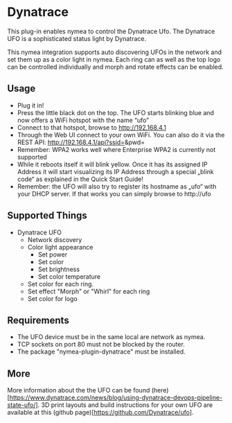 # Dynatrace

This plug-in enables nymea to control the Dynatrace Ufo. The Dynatrace UFO is a sophisticated status light by Dynatrace. 

This nymea integration supports auto discovering UFOs in the network and set them up as a color light in nymea.
Each ring can as well as the top logo can be controlled individually and morph and rotate effects can be enabled.

## Usage 

* Plug it in!
* Press the little black dot on the top. The UFO starts blinking blue and now offers a WiFi hotspot with the name “ufo”
* Connect to that hotspot, browse to http://192.168.4.1
* Through the Web UI connect to your own WiFi. You can also do it via the REST API: http://192.168.4.1/api?ssid=<ssid>&pwd=<pwd>
* Remember: WPA2 works well where Enterprise WPA2 is currently not supported
* While it reboots itself it will blink yellow. Once it has its assigned IP Address it will start visualizing its IP Address through a special „blink code“ as explained in the Quick Start Guide!
* Remember: the UFO will also try to register its hostname as „ufo“ with your DHCP server. If that works you can simply browse to http://ufo

## Supported Things

* Dynatrace UFO
    * Network discovery
    * Color light appearance
        * Set power
        * Set color
        * Set brightness
        * Set color temperature
    * Set color for each ring.
    * Set effect "Morph" or "Whirl" for each ring
    * Set color for logo

## Requirements

* The UFO device must be in the same local are network as nymea.
* TCP sockets on port 80 must not be blocked by the router.
* The package "nymea-plugin-dynatrace" must be installed.

## More

More information about the the UFO can be found
(here)[https://www.dynatrace.com/news/blog/using-dynatrace-devops-pipeline-state-ufo/]. 3D print layouts and
build instructions for your own UFO are available at this (github page)[https://github.com/Dynatrace/ufo].
